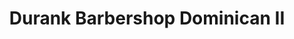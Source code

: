 ---
title: "Durank Barbershop Dominican II"
url: /loch-raven/durank-barbershop-dominican-ii/
shop: hairdresser
---